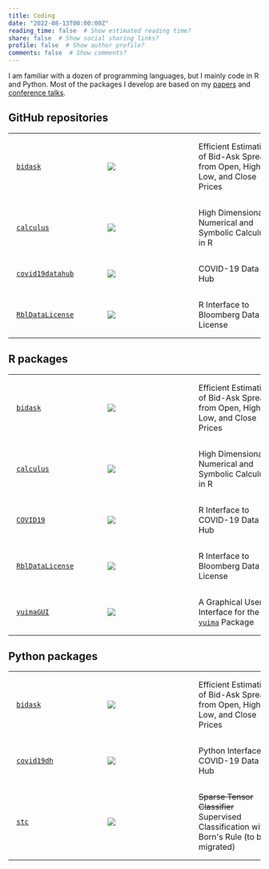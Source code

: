 ```yaml
---
title: Coding
date: "2022-08-13T00:00:00Z"
reading_time: false  # Show estimated reading time?
share: false  # Show social sharing links?
profile: false  # Show author profile?
comments: false  # Show comments?
---
```


<style>
  table td {padding: 16px; min-width: 150px;}
  table figure {margin: 0!important;}
</style>

I am familiar with a dozen of programming languages, but I mainly code in R and Python. Most of the packages I develop are based on my [papers](/publication/) and [conference talks](/event/).

## GitHub repositories

|   |   |   |
| - | - | - |
| [`bidask`](https://github.com/eguidotti/bidask) | ![](https://img.shields.io/github/stars/eguidotti/bidask?style=social) | Efficient Estimation of Bid-Ask Spreads from Open, High, Low, and Close Prices |
| [`calculus`](https://github.com/eguidotti/calculus) | ![](https://img.shields.io/github/stars/eguidotti/calculus?style=social) | High Dimensional Numerical and Symbolic Calculus in R |
| [`covid19datahub`](https://github.com/covid19datahub/COVID19) | ![](https://img.shields.io/github/stars/covid19datahub/COVID19?style=social) | COVID-19 Data Hub |
| [`RblDataLicense`](https://github.com/eguidotti/RblDataLicense) | ![](https://img.shields.io/github/stars/eguidotti/rbldatalicense?style=social) | R Interface to Bloomberg Data License |

## R packages

|   |   |   |
| - | - | - |
| [`bidask`](https://cran.r-project.org/package=bidask) | ![](https://cranlogs.r-pkg.org/badges/grand-total/bidask) | Efficient Estimation of Bid-Ask Spreads from Open, High, Low, and Close Prices |
| [`calculus`](https://cran.r-project.org/package=calculus) | ![](https://cranlogs.r-pkg.org/badges/grand-total/calculus) | High Dimensional Numerical and Symbolic Calculus in R |
| [`COVID19`](https://cran.r-project.org/package=COVID19) | ![](https://cranlogs.r-pkg.org/badges/grand-total/COVID19) | R Interface to COVID-19 Data Hub |
| [`RblDataLicense`](https://cran.r-project.org/package=RblDataLicense) | ![](https://cranlogs.r-pkg.org/badges/grand-total/calculus) | R Interface to Bloomberg Data License |
| [`yuimaGUI`](https://cran.r-project.org/package=yuimaGUI) | ![](https://cranlogs.r-pkg.org/badges/grand-total/yuimaGUI) | A Graphical User Interface for the [`yuima`](https://cran.r-project.org/package=yuima) Package |


## Python packages

|   |   |   |
| - | - | - |
| [`bidask`](https://pypi.org/pypi/bidask/) | ![](https://pepy.tech/badge/bidask) | Efficient Estimation of Bid-Ask Spreads from Open, High, Low, and Close Prices |
| [`covid19dh`](https://pypi.org/pypi/covid19dh/) | ![](https://pepy.tech/badge/covid19dh) | Python Interface to COVID-19 Data Hub |
| [`stc`](https://pypi.org/pypi/stc/) | ![](https://pepy.tech/badge/stc) | ~~Sparse Tensor Classifier~~ Supervised Classification with Born's Rule (to be migrated) |
